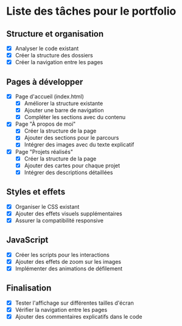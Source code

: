 # Liste des tâches pour le portfolio

## Structure et organisation
- [x] Analyser le code existant
- [x] Créer la structure des dossiers
- [x] Créer la navigation entre les pages

## Pages à développer
- [x] Page d'accueil (index.html)
  - [x] Améliorer la structure existante
  - [x] Ajouter une barre de navigation
  - [x] Compléter les sections avec du contenu
- [x] Page "À propos de moi"
  - [x] Créer la structure de la page
  - [x] Ajouter des sections pour le parcours
  - [x] Intégrer des images avec du texte explicatif
- [x] Page "Projets réalisés"
  - [x] Créer la structure de la page
  - [x] Ajouter des cartes pour chaque projet
  - [x] Intégrer des descriptions détaillées

## Styles et effets
- [x] Organiser le CSS existant
- [x] Ajouter des effets visuels supplémentaires
- [x] Assurer la compatibilité responsive

## JavaScript
- [x] Créer les scripts pour les interactions
- [x] Ajouter des effets de zoom sur les images
- [x] Implémenter des animations de défilement

## Finalisation
- [x] Tester l'affichage sur différentes tailles d'écran
- [x] Vérifier la navigation entre les pages
- [x] Ajouter des commentaires explicatifs dans le code
